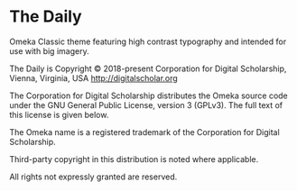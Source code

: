 # The Daily
Omeka Classic theme featuring high contrast typography and intended for use with big imagery.

The Daily is Copyright © 2018-present Corporation for Digital Scholarship, Vienna, Virginia, USA http://digitalscholar.org

The Corporation for Digital Scholarship distributes the Omeka source code
under the GNU General Public License, version 3 (GPLv3). The full text
of this license is given below.

The Omeka name is a registered trademark of the Corporation for Digital Scholarship.

Third-party copyright in this distribution is noted where applicable.

All rights not expressly granted are reserved.
